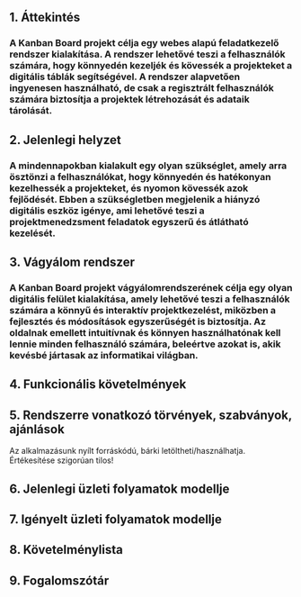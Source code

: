 ## 1. Áttekintés
### A Kanban Board projekt célja egy webes alapú feladatkezelő rendszer kialakítása. A rendszer lehetővé teszi a felhasználók számára, hogy könnyedén kezeljék és kövessék a projekteket a digitális táblák segítségével. A rendszer alapvetően ingyenesen használható, de csak a regisztrált felhasználók számára biztosítja a projektek létrehozását és adataik tárolását.

## 2. Jelenlegi helyzet
### A mindennapokban kialakult egy olyan szükséglet, amely arra ösztönzi a felhasználókat, hogy könnyedén és hatékonyan kezelhessék a projekteket, és nyomon kövessék azok fejlődését. Ebben a szükségletben megjelenik a hiányzó digitális eszköz igénye, ami lehetővé teszi a projektmenedzsment feladatok egyszerű és átlátható kezelését.

## 3. Vágyálom rendszer
### A Kanban Board projekt vágyálomrendszerének célja egy olyan digitális felület kialakítása, amely lehetővé teszi a felhasználók számára a könnyű és interaktív projektkezelést, miközben a fejlesztés és módosítások egyszerűségét is biztosítja. Az oldalnak emellett intuitívnak és könnyen használhatónak kell lennie minden felhasználó számára, beleértve azokat is, akik kevésbé jártasak az informatikai világban.

## 4. Funkcionális követelmények

## 5. Rendszerre vonatkozó törvények, szabványok, ajánlások

Az alkalmazásunk nyílt forráskódú, bárki letöltheti/használhatja. Értékesítése szigorúan tilos!

## 6. Jelenlegi üzleti folyamatok modellje

## 7. Igényelt üzleti folyamatok modellje

## 8. Követelménylista

## 9. Fogalomszótár
